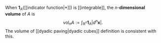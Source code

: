 When $\mathbf{1}_A$([[indicator function|*]]) is [[integrable]], the $n$-**dimensional volume** of $A$ is $$\operatorname{vol}_nA:=\int_{\mathbb{R}^n}\mathbf{1}_A|d^n\mathbf{x}|.$$
The volume of [[dyadic paving|dyadic cubes]] definition is consistent with this.